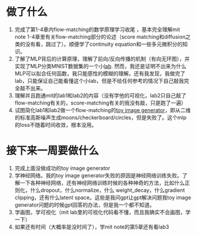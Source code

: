 # 做了什么

1. 完成了第1-4章内flow-matching的数学原理学习收尾 ，基本完全理解mit note 1-4章里有关flow-matching部分的论述（score matching和diffusion之类的没有看，跳过了）。顺便学了continuity equation和一些多元微积分的知识。
2. 了解了MLP背后的计算原理，理解了前向/反向传播的机制（有向无环图），并实现了MLP分类MNIST数据集的一个小[lab](https://github.com/hanbinzheng/generating-model/tree/main/python-baiscs/pytorch/NN). 然而，我还是证明不出来为什么MLP可以拟合任何函数，我只能感性的模糊的理解。还有我发现，我做完了lab，只能保证自己能看懂这个小lab，但是不给任何参考的情况下自己敲我完全敲不出来。
3. 理解并且跑通mit的lab1和lab2的内容（没有学他的可视化，lab2只自己敲了flow-matching有关的，score-matching有关的我没有敲，只是跑了一遍）
4. 试图简化lab1和lab2做一个flow-matching的[toy image generator](https://github.com/hanbinzheng/generating-model/tree/main/failed_proj)，即从二维的标准高斯噪声生成moons/checkerboard/circles，但是失败了。这个mlp的loss不随着时间收敛，根本没用。

# 接下来一周要做什么

1. 完成上面没做成功的toy image generator
2. 学神经网络。我的toy image generator失败的原因是神经网络训练失败。了解一下各种神经网络，还有神经网络训练时候的各种神奇的方法，比如什么正则化，什么dropout，什么normalize，什么 weight_decay，什么gradient clipping，还有什么latent space。这些是我问gpt让gpt解决问题我toy image generator问题的时候gpt回答的办法，但是我一个都不知道。
3. 学画图，学可视化（mit lab里的可视化代码看不懂，而且我确实不会画图，学一下）
4. 如果还有时间（大概率是没时间了），学mit note的第5章还有看lab3
